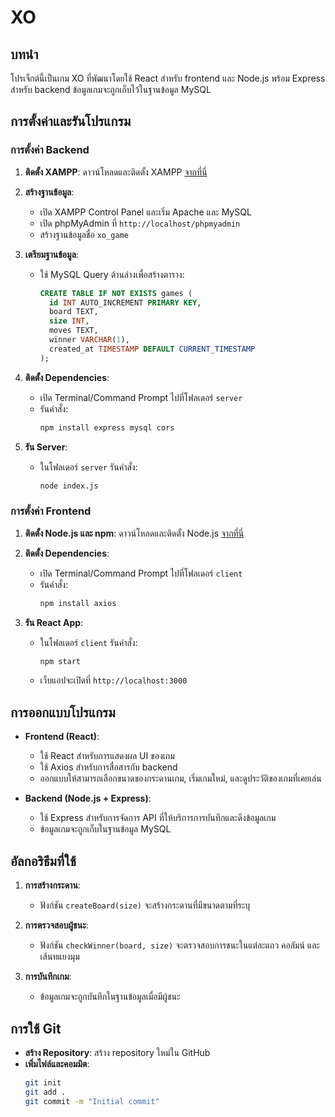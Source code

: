 # XO

## บทนำ
โปรเจ็กต์นี้เป็นเกม XO ที่พัฒนาโดยใช้ React สำหรับ frontend และ Node.js พร้อม Express สำหรับ backend ข้อมูลเกมจะถูกเก็บไว้ในฐานข้อมูล MySQL

## การตั้งค่าและรันโปรแกรม

### การตั้งค่า Backend

1. **ติดตั้ง XAMPP**: ดาวน์โหลดและติดตั้ง XAMPP [จากที่นี่](https://www.apachefriends.org/index.html)

2. **สร้างฐานข้อมูล**:
   - เปิด XAMPP Control Panel และเริ่ม Apache และ MySQL
   - เปิด phpMyAdmin ที่ `http://localhost/phpmyadmin`
   - สร้างฐานข้อมูลชื่อ `xo_game`

3. **เตรียมฐานข้อมูล**:
   - ใช้ MySQL Query ด้านล่างเพื่อสร้างตาราง:
     ```sql
     CREATE TABLE IF NOT EXISTS games (
       id INT AUTO_INCREMENT PRIMARY KEY,
       board TEXT,
       size INT,
       moves TEXT,
       winner VARCHAR(1),
       created_at TIMESTAMP DEFAULT CURRENT_TIMESTAMP
     );
     ```

4. **ติดตั้ง Dependencies**:
   - เปิด Terminal/Command Prompt ไปที่โฟลเดอร์ `server`
   - รันคำสั่ง:
     ```bash
     npm install express mysql cors
     ```

5. **รัน Server**:
   - ในโฟลเดอร์ `server` รันคำสั่ง:
     ```bash
     node index.js
     ```

### การตั้งค่า Frontend

1. **ติดตั้ง Node.js และ npm**: ดาวน์โหลดและติดตั้ง Node.js [จากที่นี่](https://nodejs.org)

2. **ติดตั้ง Dependencies**:
   - เปิด Terminal/Command Prompt ไปที่โฟลเดอร์ `client`
   - รันคำสั่ง:
     ```bash
     npm install axios
     ```

3. **รัน React App**:
   - ในโฟลเดอร์ `client` รันคำสั่ง:
     ```bash
     npm start
     ```
   - เว็บแอปจะเปิดที่ `http://localhost:3000`

## การออกแบบโปรแกรม

- **Frontend (React)**: 
  - ใช้ React สำหรับการแสดงผล UI ของเกม
  - ใช้ Axios สำหรับการสื่อสารกับ backend
  - ออกแบบให้สามารถเลือกขนาดของกระดานเกม, เริ่มเกมใหม่, และดูประวัติของเกมที่เคยเล่น

- **Backend (Node.js + Express)**:
  - ใช้ Express สำหรับการจัดการ API ที่ให้บริการการบันทึกและดึงข้อมูลเกม
  - ข้อมูลเกมจะถูกเก็บในฐานข้อมูล MySQL

## อัลกอริธึมที่ใช้

1. **การสร้างกระดาน**:
   - ฟังก์ชัน `createBoard(size)` จะสร้างกระดานที่มีขนาดตามที่ระบุ

2. **การตรวจสอบผู้ชนะ**:
   - ฟังก์ชัน `checkWinner(board, size)` จะตรวจสอบการชนะในแต่ละแถว คอลัมน์ และเส้นทแยงมุม

3. **การบันทึกเกม**:
   - ข้อมูลเกมจะถูกบันทึกในฐานข้อมูลเมื่อมีผู้ชนะ

## การใช้ Git

- **สร้าง Repository**: สร้าง repository ใหม่ใน GitHub
- **เพิ่มไฟล์และคอมมิต**:
  ```bash
  git init
  git add .
  git commit -m "Initial commit"

